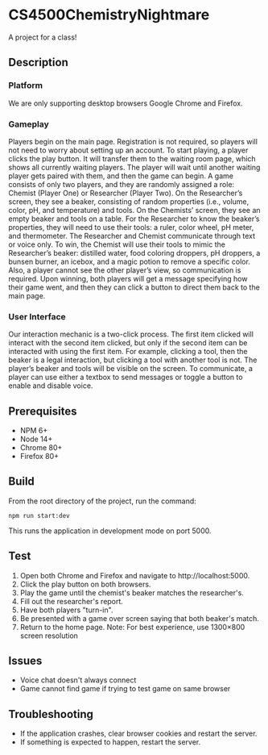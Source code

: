 # CS4500ChemistryNightmare
A project for a class!

## Description
### Platform
We are only supporting desktop browsers Google Chrome and Firefox.
### Gameplay
Players begin on the main page. Registration is not required, so players will not need to worry about setting up an account. To start playing, a player clicks the play button. It will transfer them to the waiting room page, which shows all currently waiting players. The player will wait until another waiting player gets paired with them, and then the game can begin. A game consists of only two players, and they are randomly assigned a role: Chemist (Player One) or Researcher (Player Two). On the Researcher’s screen, they see a beaker, consisting of random properties (i.e., volume, color, pH, and temperature) and tools. On the Chemists’ screen, they see an empty beaker and tools on a table. For the Researcher to know the beaker’s properties, they will need to use their tools: a ruler, color wheel, pH meter, and thermometer. The Researcher and Chemist communicate through text or voice only. To win, the Chemist will use their tools to mimic the Researcher’s beaker: distilled water, food coloring droppers, pH droppers, a bunsen burner, an icebox, and a magic potion to remove a specific color. Also, a player cannot see the other player’s view, so communication is required. Upon winning, both players will get a message specifying how their game went, and then they can click a button to direct them back to the main page.
### User Interface
Our interaction mechanic is a two-click process. The first item clicked will interact with the second item clicked, but only if the second item can be interacted with using the first item. For example, clicking a tool, then the beaker is a legal interaction, but clicking a tool with another tool is not. The player’s beaker and tools will be visible on the screen. To communicate, a player can use either a textbox to send messages or toggle a button to enable and disable voice.

## Prerequisites
- NPM 6+
- Node 14+
- Chrome 80+
- Firefox 80+

## Build
From the root directory of
the project, run the command:
```
npm run start:dev
```
This runs the application in
development mode on port 5000.

## Test
1. Open both Chrome and Firefox and navigate to http://localhost:5000.
2. Click the play button on both browsers.
3. Play the game until the chemist's beaker matches the researcher's.
4. Fill out the researcher's report.
5. Have both players "turn-in".
6. Be presented with a game over screen saying that both beaker's match.
7. Return to the home page.
Note: For best experience, use 1300×800 screen resolution

## Issues
- Voice chat doesn't always connect
- Game cannot find game if trying to test game on same browser

## Troubleshooting
- If the application crashes, clear browser cookies and restart the server.
- If something is expected to happen, restart the server.